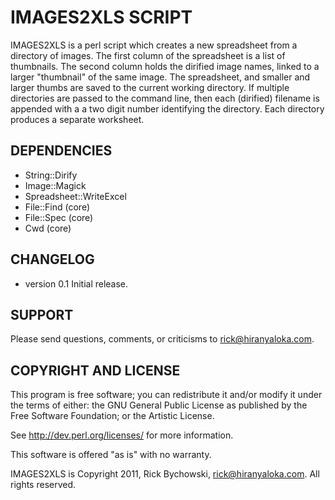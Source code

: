 # IMAGES2XLS SCRIPT #

IMAGES2XLS is a perl script which creates a new spreadsheet from a directory of images. The first column of the spreadsheet is a list of thumbnails. The second column holds the dirified image names, linked to a larger "thumbnail" of the same image. The spreadsheet, and smaller and larger thumbs are saved to the current working directory. If multiple directories are passed to the command line, then each (dirified) filename is appended with a a two digit number identifying the directory. Each directory produces a separate worksheet.

## DEPENDENCIES ##
- String::Dirify
- Image::Magick
- Spreadsheet::WriteExcel
- File::Find (core)
- File::Spec (core)
- Cwd (core)

## CHANGELOG ##
- version 0.1  Initial release.

## SUPPORT ##
Please send questions, comments, or criticisms to rick@hiranyaloka.com.

## COPYRIGHT AND LICENSE ##

This program is free software; you can redistribute it and/or modify it
under the terms of either: the GNU General Public License as published
by the Free Software Foundation; or the Artistic License.

See http://dev.perl.org/licenses/ for more information.

This software is offered "as is" with no warranty.

IMAGES2XLS is Copyright 2011, Rick Bychowski, rick@hiranyaloka.com.
All rights reserved.
